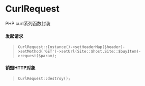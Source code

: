 # CurlRequest
PHP curl系列函数封装

#### 发起请求
> `CurlRequest::Instance()->setHeaderMap($header)->setMethod('GET')->setUrl(Site::$host.Site::$buyItem)->request($param);`

#### 销毁HTTP对象
> `CurlRequest::destroy();`
